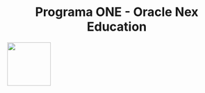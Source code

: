 <div align="center">
  <h1>Programa ONE - Oracle Nex Education </h1>
</div>

<div>
  <a href="https://www.oracle.com/br/education/oracle-next-education/">
    <img width="100" src="https://www.oracle.com/a/ocom/img/rh03-one-v-black-br.png">
  </a>
</div>
